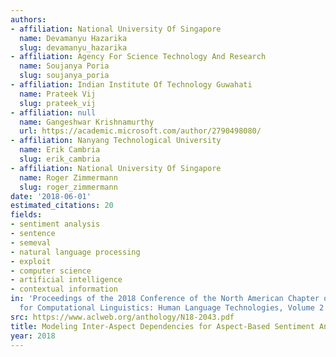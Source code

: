 ```yaml
---
authors:
- affiliation: National University Of Singapore
  name: Devamanyu Hazarika
  slug: devamanyu_hazarika
- affiliation: Agency For Science Technology And Research
  name: Soujanya Poria
  slug: soujanya_poria
- affiliation: Indian Institute Of Technology Guwahati
  name: Prateek Vij
  slug: prateek_vij
- affiliation: null
  name: Gangeshwar Krishnamurthy
  url: https://academic.microsoft.com/author/2790498080/
- affiliation: Nanyang Technological University
  name: Erik Cambria
  slug: erik_cambria
- affiliation: National University Of Singapore
  name: Roger Zimmermann
  slug: roger_zimmermann
date: '2018-06-01'
estimated_citations: 20
fields:
- sentiment analysis
- sentence
- semeval
- natural language processing
- exploit
- computer science
- artificial intelligence
- contextual information
in: 'Proceedings of the 2018 Conference of the North American Chapter of the Association
  for Computational Linguistics: Human Language Technologies, Volume 2 (Short Papers)'
src: https://www.aclweb.org/anthology/N18-2043.pdf
title: Modeling Inter-Aspect Dependencies for Aspect-Based Sentiment Analysis
year: 2018
---
```

